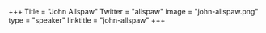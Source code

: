 +++
Title = "John Allspaw"
Twitter = "allspaw"
image = "john-allspaw.png"
type = "speaker"
linktitle = "john-allspaw"
+++
